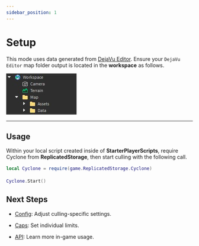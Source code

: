 ```yaml
---
sidebar_position: 1
---
```


# Setup 

This mode uses data generated from [DejaVu Editor](https://github.com/rukadev/dejavu).
Ensure your `DejaVu Editor` map folder output is located in the **workspace** as follows.


![Docusaurus logo](/img/explorer.jpg)

---

## Usage

Within your local script created inside of **StarterPlayerScripts**, require Cyclone from **ReplicatedStorage**, then start culling with the following call.

```lua
local Cyclone = require(game.ReplicatedStorage.Cyclone)

Cyclone.Start()
```


## Next Steps

* [Config](./config.md): Adjust culling-specific settings.

* [Caps](./caps.md): Set individual limits.

* [API](./caps.md): Learn more in-game usage.
